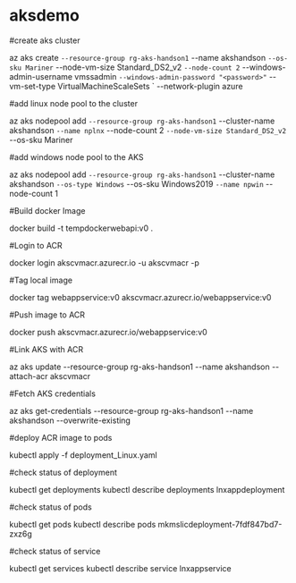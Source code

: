 # aksdemo

#create aks cluster

az aks create `
    --resource-group rg-aks-handson1 `
    --name akshandson `
    --os-sku Mariner `
    --node-vm-size Standard_DS2_v2 `
    --node-count 2 `
    --windows-admin-username vmssadmin `
    --windows-admin-password "<password>" `
    --vm-set-type VirtualMachineScaleSets `
    --network-plugin azure

#add linux node pool to the cluster

az aks nodepool add `
    --resource-group rg-aks-handson1 `
    --cluster-name akshandson `
    --name nplnx `
    --node-count 2 `
    --node-vm-size Standard_DS2_v2 `
    --os-sku Mariner

#add windows node pool to the AKS

az aks nodepool add `
    --resource-group rg-aks-handson1 `
    --cluster-name akshandson `
    --os-type Windows `
    --os-sku Windows2019 `
    --name npwin `
    --node-count 1 

#Build docker Image

docker build -t tempdockerwebapi:v0 .

#Login to ACR

docker login akscvmacr.azurecr.io -u akscvmacr -p <token>

#Tag local image

docker tag webappservice:v0 akscvmacr.azurecr.io/webappservice:v0

#Push image to ACR

docker push akscvmacr.azurecr.io/webappservice:v0

#Link AKS with ACR

az aks update --resource-group rg-aks-handson1 --name akshandson --attach-acr akscvmacr

#Fetch AKS credentials

az aks get-credentials --resource-group rg-aks-handson1 --name akshandson --overwrite-existing

#deploy ACR image to pods

kubectl apply -f deployment_Linux.yaml

#check status of deployment

kubectl get deployments
kubectl describe deployments lnxappdeployment

#check status of pods

kubectl get pods
kubectl describe pods mkmslicdeployment-7fdf847bd7-zxz6g

#check status of service

kubectl get services
kubectl describe service lnxappservice
